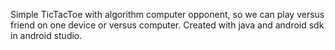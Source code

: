 Simple TicTacToe with algorithm computer opponent, so we can play versus friend on one device or versus computer.
Created with java and android sdk in android studio.
